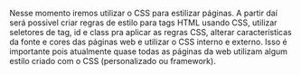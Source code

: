 Nesse momento iremos utilizar o CSS para estilizar páginas.
A partir daí será possivel criar regras de estilo para tags HTML usando CSS, utilizar seletores de tag, id e class pra aplicar as regras CSS, alterar características da fonte e cores das páginas web e utilizar o CSS interno e externo. 
Isso é importante pois atualmente quase todas as páginas da web utilizam algum estilo criado com o CSS (personalizado ou framework). 
